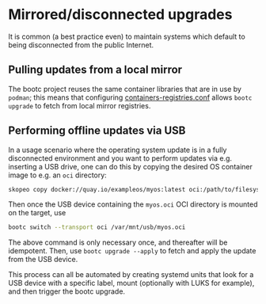 # Mirrored/disconnected upgrades

It is common (a best practice even) to maintain systems which default
to being disconnected from the public Internet.

## Pulling updates from a local mirror

The bootc project reuses the same container libraries that are in use by `podman`;
this means that configuring [containers-registries.conf](https://github.com/containers/image/blob/main/docs/containers-registries.conf.5.md)
allows `bootc upgrade` to fetch from local mirror registries.

## Performing offline updates via USB

In a usage scenario where the operating system update is in a fully
disconnected environment and you want to perform updates via e.g. inserting
a USB drive, one can do this by copying the desired OS container image to
e.g. an `oci` directory:

```bash
skopeo copy docker://quay.io/exampleos/myos:latest oci:/path/to/filesystem/myos.oci
```

Then once the USB device containing the `myos.oci` OCI directory is mounted
on the target, use

```bash
bootc switch --transport oci /var/mnt/usb/myos.oci
```

The above command is only necessary once, and thereafter will be idempotent.
Then, use `bootc upgrade --apply` to fetch and apply the update from the USB device.

This process can all be automated by creating systemd
units that look for a USB device with a specific label, mount (optionally with LUKS
for example), and then trigger the bootc upgrade.
